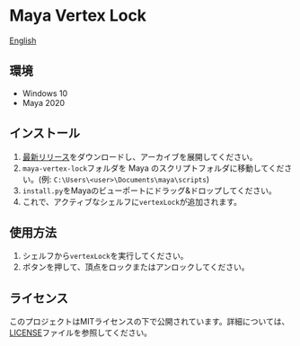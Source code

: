 # Maya Vertex Lock

[English](README.md)

## 環境

- Windows 10
- Maya 2020

## インストール

1. [最新リリース](https://github.com/NinaMina2737/maya-vertex-lock/releases/latest)をダウンロードし、アーカイブを展開してください。
2. `maya-vertex-lock`フォルダを Maya のスクリプトフォルダに移動してください。(例: `C:\Users\<user>\Documents\maya\scripts`)
3. `install.py`をMayaのビューポートにドラッグ&ドロップしてください。
4. これで、アクティブなシェルフに`vertexLock`が追加されます。

## 使用方法

1. シェルフから`vertexLock`を実行してください。
2. ボタンを押して、頂点をロックまたはアンロックしてください。

## ライセンス

このプロジェクトはMITライセンスの下で公開されています。詳細については、[LICENSE](LICENSE)ファイルを参照してください。
